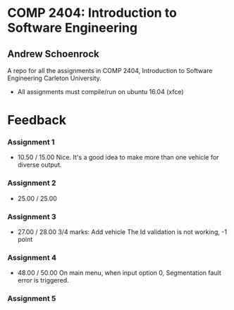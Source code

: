 # COMP 2404: Introduction to Software Engineering
## Andrew Schoenrock 

A repo for all the assignments in COMP 2404, Introduction to Software Engineering Carleton University.

- All assignments must compile/run on ubuntu 16.04 (xfce)

# Feedback

### Assignment 1
- 10.50 / 15.00
Nice. It's a good idea to make more than one vehicle for diverse output.

### Assignment 2
- 25.00 / 25.00

### Assignment 3
- 27.00 / 28.00
3/4 marks: Add vehicle
The Id validation is not working, -1 point

### Assignment 4
- 48.00 / 50.00
On main menu, when input option 0, Segmentation fault error is triggered.

### Assignment 5


